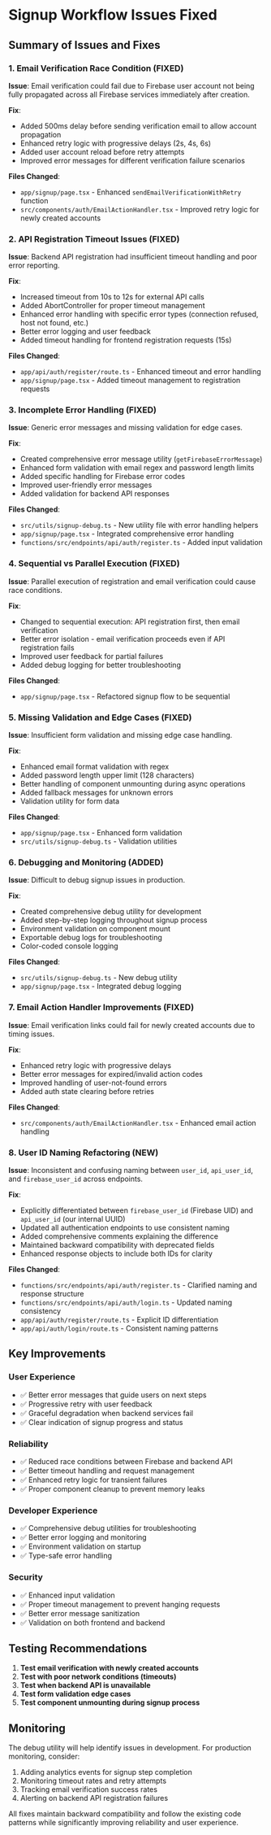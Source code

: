 # Signup Workflow Issues Fixed

## Summary of Issues and Fixes

### 1. **Email Verification Race Condition (FIXED)**

**Issue**: Email verification could fail due to Firebase user account not being fully propagated across all Firebase services immediately after creation.

**Fix**:

- Added 500ms delay before sending verification email to allow account propagation
- Enhanced retry logic with progressive delays (2s, 4s, 6s)
- Added user account reload before retry attempts
- Improved error messages for different verification failure scenarios

**Files Changed**:

- `app/signup/page.tsx` - Enhanced `sendEmailVerificationWithRetry` function
- `src/components/auth/EmailActionHandler.tsx` - Improved retry logic for newly created accounts

### 2. **API Registration Timeout Issues (FIXED)**

**Issue**: Backend API registration had insufficient timeout handling and poor error reporting.

**Fix**:

- Increased timeout from 10s to 12s for external API calls
- Added AbortController for proper timeout management
- Enhanced error handling with specific error types (connection refused, host not found, etc.)
- Better error logging and user feedback
- Added timeout handling for frontend registration requests (15s)

**Files Changed**:

- `app/api/auth/register/route.ts` - Enhanced timeout and error handling
- `app/signup/page.tsx` - Added timeout management to registration requests

### 3. **Incomplete Error Handling (FIXED)**

**Issue**: Generic error messages and missing validation for edge cases.

**Fix**:

- Created comprehensive error message utility (`getFirebaseErrorMessage`)
- Enhanced form validation with email regex and password length limits
- Added specific handling for Firebase error codes
- Improved user-friendly error messages
- Added validation for backend API responses

**Files Changed**:

- `src/utils/signup-debug.ts` - New utility file with error handling helpers
- `app/signup/page.tsx` - Integrated comprehensive error handling
- `functions/src/endpoints/api/auth/register.ts` - Added input validation

### 4. **Sequential vs Parallel Execution (FIXED)**

**Issue**: Parallel execution of registration and email verification could cause race conditions.

**Fix**:

- Changed to sequential execution: API registration first, then email verification
- Better error isolation - email verification proceeds even if API registration fails
- Improved user feedback for partial failures
- Added debug logging for better troubleshooting

**Files Changed**:

- `app/signup/page.tsx` - Refactored signup flow to be sequential

### 5. **Missing Validation and Edge Cases (FIXED)**

**Issue**: Insufficient form validation and missing edge case handling.

**Fix**:

- Enhanced email format validation with regex
- Added password length upper limit (128 characters)
- Better handling of component unmounting during async operations
- Added fallback messages for unknown errors
- Validation utility for form data

**Files Changed**:

- `app/signup/page.tsx` - Enhanced form validation
- `src/utils/signup-debug.ts` - Validation utilities

### 6. **Debugging and Monitoring (ADDED)**

**Issue**: Difficult to debug signup issues in production.

**Fix**:

- Created comprehensive debug utility for development
- Added step-by-step logging throughout signup process
- Environment validation on component mount
- Exportable debug logs for troubleshooting
- Color-coded console logging

**Files Changed**:

- `src/utils/signup-debug.ts` - New debug utility
- `app/signup/page.tsx` - Integrated debug logging

### 7. **Email Action Handler Improvements (FIXED)**

**Issue**: Email verification links could fail for newly created accounts due to timing issues.

**Fix**:

- Enhanced retry logic with progressive delays
- Better error messages for expired/invalid action codes
- Improved handling of user-not-found errors
- Added auth state clearing before retries

**Files Changed**:

- `src/components/auth/EmailActionHandler.tsx` - Enhanced email action handling

### 8. **User ID Naming Refactoring (NEW)**

**Issue**: Inconsistent and confusing naming between `user_id`, `api_user_id`, and `firebase_user_id` across endpoints.

**Fix**:

- Explicitly differentiated between `firebase_user_id` (Firebase UID) and `api_user_id` (our internal UUID)
- Updated all authentication endpoints to use consistent naming
- Added comprehensive comments explaining the difference
- Maintained backward compatibility with deprecated fields
- Enhanced response objects to include both IDs for clarity

**Files Changed**:

- `functions/src/endpoints/api/auth/register.ts` - Clarified naming and response structure
- `functions/src/endpoints/api/auth/login.ts` - Updated naming consistency
- `app/api/auth/register/route.ts` - Explicit ID differentiation
- `app/api/auth/login/route.ts` - Consistent naming patterns

## Key Improvements

### User Experience

- ✅ Better error messages that guide users on next steps
- ✅ Progressive retry with user feedback
- ✅ Graceful degradation when backend services fail
- ✅ Clear indication of signup progress and status

### Reliability

- ✅ Reduced race conditions between Firebase and backend API
- ✅ Better timeout handling and request management
- ✅ Enhanced retry logic for transient failures
- ✅ Proper component cleanup to prevent memory leaks

### Developer Experience

- ✅ Comprehensive debug utilities for troubleshooting
- ✅ Better error logging and monitoring
- ✅ Environment validation on startup
- ✅ Type-safe error handling

### Security

- ✅ Enhanced input validation
- ✅ Proper timeout management to prevent hanging requests
- ✅ Better error message sanitization
- ✅ Validation on both frontend and backend

## Testing Recommendations

1. **Test email verification with newly created accounts**
2. **Test with poor network conditions (timeouts)**
3. **Test when backend API is unavailable**
4. **Test form validation edge cases**
5. **Test component unmounting during signup process**

## Monitoring

The debug utility will help identify issues in development. For production monitoring, consider:

1. Adding analytics events for signup step completion
2. Monitoring timeout rates and retry attempts
3. Tracking email verification success rates
4. Alerting on backend API registration failures

All fixes maintain backward compatibility and follow the existing code patterns while significantly improving reliability and user experience.

